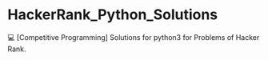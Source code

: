 # HackerRank_Python_Solutions
💻 [Competitive Programming] Solutions for python3 for Problems of Hacker Rank.
